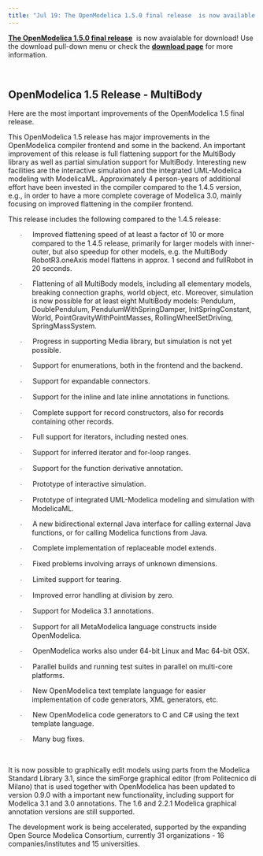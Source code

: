 ```yaml
---
title: "Jul 19: The OpenModelica 1.5.0 final release  is now available for download"
---
```

<p><strong><a href="https://www.openmodelica.org/index.php/download/download-windows">The OpenModelica 1.5.0 final release</a></strong>&nbsp; is now avaialable for download! Use the download pull-down menu or check the <strong><a href="https://www.openmodelica.org/index.php/download/download-windows">download page</a></strong> for more information.</p>
<p><!--[if gte mso 9]><xml>  <w:WordDocument>   <w:View>Normal</w:View>   <w:Zoom>0</w:Zoom>   <w:TrackMoves/>   <w:TrackFormatting/>   <w:HyphenationZone>21</w:HyphenationZone>   <w:PunctuationKerning/>   <w:ValidateAgainstSchemas/>   <w:SaveIfXMLInvalid>false</w:SaveIfXMLInvalid>   <w:IgnoreMixedContent>false</w:IgnoreMixedContent>   <w:AlwaysShowPlaceholderText>false</w:AlwaysShowPlaceholderText>   <w:DoNotPromoteQF/>   <w:LidThemeOther>SV</w:LidThemeOther>   <w:LidThemeAsian>X-NONE</w:LidThemeAsian>   <w:LidThemeComplexScript>X-NONE</w:LidThemeComplexScript>   <w:Compatibility>    <w:BreakWrappedTables/>    <w:SnapToGridInCell/>    <w:WrapTextWithPunct/>    <w:UseAsianBreakRules/>    <w:DontGrowAutofit/>    <w:SplitPgBreakAndParaMark/>    <w:DontVertAlignCellWithSp/>    <w:DontBreakConstrainedForcedTables/>    <w:DontVertAlignInTxbx/>    <w:Word11KerningPairs/>    <w:CachedColBalance/>   </w:Compatibility>   <w:DoNotOptimizeForBrowser/>   <m:mathPr>    <m:mathFont m:val="Cambria Math"/>    <m:brkBin m:val="before"/>    <m:brkBinSub m:val="&#45;-"/>    <m:smallFrac m:val="off"/>    <m:dispDef/>    <m:lMargin m:val="0"/>    <m:rMargin m:val="0"/>    <m:defJc m:val="centerGroup"/>    <m:wrapIndent m:val="1440"/>    <m:intLim m:val="subSup"/>    <m:naryLim m:val="undOvr"/>   </m:mathPr></w:WordDocument> </xml><![endif]--><!--[if gte mso 9]><xml>  <w:LatentStyles DefLockedState="false" DefUnhideWhenUsed="true"   DefSemiHidden="true" DefQFormat="false" DefPriority="99"   LatentStyleCount="267">   <w:LsdException Locked="false" Priority="0" SemiHidden="false"    UnhideWhenUsed="false" QFormat="true" Name="Normal"/>   <w:LsdException Locked="false" Priority="9" SemiHidden="false"    UnhideWhenUsed="false" QFormat="true" Name="heading 1"/>   <w:LsdException Locked="false" Priority="9" QFormat="true" Name="heading 2"/>   <w:LsdException Locked="false" Priority="9" QFormat="true" Name="heading 3"/>   <w:LsdException Locked="false" Priority="9" QFormat="true" Name="heading 4"/>   <w:LsdException Locked="false" Priority="9" QFormat="true" Name="heading 5"/>   <w:LsdException Locked="false" Priority="9" QFormat="true" Name="heading 6"/>   <w:LsdException Locked="false" Priority="9" QFormat="true" Name="heading 7"/>   <w:LsdException Locked="false" Priority="9" QFormat="true" Name="heading 8"/>   <w:LsdException Locked="false" Priority="9" QFormat="true" Name="heading 9"/>   <w:LsdException Locked="false" Priority="39" Name="toc 1"/>   <w:LsdException Locked="false" Priority="39" Name="toc 2"/>   <w:LsdException Locked="false" Priority="39" Name="toc 3"/>   <w:LsdException Locked="false" Priority="39" Name="toc 4"/>   <w:LsdException Locked="false" Priority="39" Name="toc 5"/>   <w:LsdException Locked="false" Priority="39" Name="toc 6"/>   <w:LsdException Locked="false" Priority="39" Name="toc 7"/>   <w:LsdException Locked="false" Priority="39" Name="toc 8"/>   <w:LsdException Locked="false" Priority="39" Name="toc 9"/>   <w:LsdException Locked="false" Priority="35" QFormat="true" Name="caption"/>   <w:LsdException Locked="false" Priority="10" SemiHidden="false"    UnhideWhenUsed="false" QFormat="true" Name="Title"/>   <w:LsdException Locked="false" Priority="1" Name="Default Paragraph Font"/>   <w:LsdException Locked="false" Priority="11" SemiHidden="false"    UnhideWhenUsed="false" QFormat="true" Name="Subtitle"/>   <w:LsdException Locked="false" Priority="22" SemiHidden="false"    UnhideWhenUsed="false" QFormat="true" Name="Strong"/>   <w:LsdException Locked="false" Priority="20" SemiHidden="false"    UnhideWhenUsed="false" QFormat="true" Name="Emphasis"/>   <w:LsdException Locked="false" Priority="59" SemiHidden="false"    UnhideWhenUsed="false" Name="Table Grid"/>   <w:LsdException Locked="false" UnhideWhenUsed="false" Name="Placeholder Text"/>   <w:LsdException Locked="false" Priority="1" SemiHidden="false"    UnhideWhenUsed="false" QFormat="true" Name="No Spacing"/>   <w:LsdException Locked="false" Priority="60" SemiHidden="false"    UnhideWhenUsed="false" Name="Light Shading"/>   <w:LsdException Locked="false" Priority="61" SemiHidden="false"    UnhideWhenUsed="false" Name="Light List"/>   <w:LsdException Locked="false" Priority="62" SemiHidden="false"    UnhideWhenUsed="false" Name="Light Grid"/>   <w:LsdException Locked="false" Priority="63" SemiHidden="false"    UnhideWhenUsed="false" Name="Medium Shading 1"/>   <w:LsdException Locked="false" Priority="64" SemiHidden="false"    UnhideWhenUsed="false" Name="Medium Shading 2"/>   <w:LsdException Locked="false" Priority="65" SemiHidden="false"    UnhideWhenUsed="false" Name="Medium List 1"/>   <w:LsdException Locked="false" Priority="66" SemiHidden="false"    UnhideWhenUsed="false" Name="Medium List 2"/>   <w:LsdException Locked="false" Priority="67" SemiHidden="false"    UnhideWhenUsed="false" Name="Medium Grid 1"/>   <w:LsdException Locked="false" Priority="68" SemiHidden="false"    UnhideWhenUsed="false" Name="Medium Grid 2"/>   <w:LsdException Locked="false" Priority="69" SemiHidden="false"    UnhideWhenUsed="false" Name="Medium Grid 3"/>   <w:LsdException Locked="false" Priority="70" SemiHidden="false"    UnhideWhenUsed="false" Name="Dark List"/>   <w:LsdException Locked="false" Priority="71" SemiHidden="false"    UnhideWhenUsed="false" Name="Colorful Shading"/>   <w:LsdException Locked="false" Priority="72" SemiHidden="false"    UnhideWhenUsed="false" Name="Colorful List"/>   <w:LsdException Locked="false" Priority="73" SemiHidden="false"    UnhideWhenUsed="false" Name="Colorful Grid"/>   <w:LsdException Locked="false" Priority="60" SemiHidden="false"    UnhideWhenUsed="false" Name="Light Shading Accent 1"/>   <w:LsdException Locked="false" Priority="61" SemiHidden="false"    UnhideWhenUsed="false" Name="Light List Accent 1"/>   <w:LsdException Locked="false" Priority="62" SemiHidden="false"    UnhideWhenUsed="false" Name="Light Grid Accent 1"/>   <w:LsdException Locked="false" Priority="63" SemiHidden="false"    UnhideWhenUsed="false" Name="Medium Shading 1 Accent 1"/>   <w:LsdException Locked="false" Priority="64" SemiHidden="false"    UnhideWhenUsed="false" Name="Medium Shading 2 Accent 1"/>   <w:LsdException Locked="false" Priority="65" SemiHidden="false"    UnhideWhenUsed="false" Name="Medium List 1 Accent 1"/>   <w:LsdException Locked="false" UnhideWhenUsed="false" Name="Revision"/>   <w:LsdException Locked="false" Priority="34" SemiHidden="false"    UnhideWhenUsed="false" QFormat="true" Name="List Paragraph"/>   <w:LsdException Locked="false" Priority="29" SemiHidden="false"    UnhideWhenUsed="false" QFormat="true" Name="Quote"/>   <w:LsdException Locked="false" Priority="30" SemiHidden="false"    UnhideWhenUsed="false" QFormat="true" Name="Intense Quote"/>   <w:LsdException Locked="false" Priority="66" SemiHidden="false"    UnhideWhenUsed="false" Name="Medium List 2 Accent 1"/>   <w:LsdException Locked="false" Priority="67" SemiHidden="false"    UnhideWhenUsed="false" Name="Medium Grid 1 Accent 1"/>   <w:LsdException Locked="false" Priority="68" SemiHidden="false"    UnhideWhenUsed="false" Name="Medium Grid 2 Accent 1"/>   <w:LsdException Locked="false" Priority="69" SemiHidden="false"    UnhideWhenUsed="false" Name="Medium Grid 3 Accent 1"/>   <w:LsdException Locked="false" Priority="70" SemiHidden="false"    UnhideWhenUsed="false" Name="Dark List Accent 1"/>   <w:LsdException Locked="false" Priority="71" SemiHidden="false"    UnhideWhenUsed="false" Name="Colorful Shading Accent 1"/>   <w:LsdException Locked="false" Priority="72" SemiHidden="false"    UnhideWhenUsed="false" Name="Colorful List Accent 1"/>   <w:LsdException Locked="false" Priority="73" SemiHidden="false"    UnhideWhenUsed="false" Name="Colorful Grid Accent 1"/>   <w:LsdException Locked="false" Priority="60" SemiHidden="false"    UnhideWhenUsed="false" Name="Light Shading Accent 2"/>   <w:LsdException Locked="false" Priority="61" SemiHidden="false"    UnhideWhenUsed="false" Name="Light List Accent 2"/>   <w:LsdException Locked="false" Priority="62" SemiHidden="false"    UnhideWhenUsed="false" Name="Light Grid Accent 2"/>   <w:LsdException Locked="false" Priority="63" SemiHidden="false"    UnhideWhenUsed="false" Name="Medium Shading 1 Accent 2"/>   <w:LsdException Locked="false" Priority="64" SemiHidden="false"    UnhideWhenUsed="false" Name="Medium Shading 2 Accent 2"/>   <w:LsdException Locked="false" Priority="65" SemiHidden="false"    UnhideWhenUsed="false" Name="Medium List 1 Accent 2"/>   <w:LsdException Locked="false" Priority="66" SemiHidden="false"    UnhideWhenUsed="false" Name="Medium List 2 Accent 2"/>   <w:LsdException Locked="false" Priority="67" SemiHidden="false"    UnhideWhenUsed="false" Name="Medium Grid 1 Accent 2"/>   <w:LsdException Locked="false" Priority="68" SemiHidden="false"    UnhideWhenUsed="false" Name="Medium Grid 2 Accent 2"/>   <w:LsdException Locked="false" Priority="69" SemiHidden="false"    UnhideWhenUsed="false" Name="Medium Grid 3 Accent 2"/>   <w:LsdException Locked="false" Priority="70" SemiHidden="false"    UnhideWhenUsed="false" Name="Dark List Accent 2"/>   <w:LsdException Locked="false" Priority="71" SemiHidden="false"    UnhideWhenUsed="false" Name="Colorful Shading Accent 2"/>   <w:LsdException Locked="false" Priority="72" SemiHidden="false"    UnhideWhenUsed="false" Name="Colorful List Accent 2"/>   <w:LsdException Locked="false" Priority="73" SemiHidden="false"    UnhideWhenUsed="false" Name="Colorful Grid Accent 2"/>   <w:LsdException Locked="false" Priority="60" SemiHidden="false"    UnhideWhenUsed="false" Name="Light Shading Accent 3"/>   <w:LsdException Locked="false" Priority="61" SemiHidden="false"    UnhideWhenUsed="false" Name="Light List Accent 3"/>   <w:LsdException Locked="false" Priority="62" SemiHidden="false"    UnhideWhenUsed="false" Name="Light Grid Accent 3"/>   <w:LsdException Locked="false" Priority="63" SemiHidden="false"    UnhideWhenUsed="false" Name="Medium Shading 1 Accent 3"/>   <w:LsdException Locked="false" Priority="64" SemiHidden="false"    UnhideWhenUsed="false" Name="Medium Shading 2 Accent 3"/>   <w:LsdException Locked="false" Priority="65" SemiHidden="false"    UnhideWhenUsed="false" Name="Medium List 1 Accent 3"/>   <w:LsdException Locked="false" Priority="66" SemiHidden="false"    UnhideWhenUsed="false" Name="Medium List 2 Accent 3"/>   <w:LsdException Locked="false" Priority="67" SemiHidden="false"    UnhideWhenUsed="false" Name="Medium Grid 1 Accent 3"/>   <w:LsdException Locked="false" Priority="68" SemiHidden="false"    UnhideWhenUsed="false" Name="Medium Grid 2 Accent 3"/>   <w:LsdException Locked="false" Priority="69" SemiHidden="false"    UnhideWhenUsed="false" Name="Medium Grid 3 Accent 3"/>   <w:LsdException Locked="false" Priority="70" SemiHidden="false"    UnhideWhenUsed="false" Name="Dark List Accent 3"/>   <w:LsdException Locked="false" Priority="71" SemiHidden="false"    UnhideWhenUsed="false" Name="Colorful Shading Accent 3"/>   <w:LsdException Locked="false" Priority="72" SemiHidden="false"    UnhideWhenUsed="false" Name="Colorful List Accent 3"/>   <w:LsdException Locked="false" Priority="73" SemiHidden="false"    UnhideWhenUsed="false" Name="Colorful Grid Accent 3"/>   <w:LsdException Locked="false" Priority="60" SemiHidden="false"    UnhideWhenUsed="false" Name="Light Shading Accent 4"/>   <w:LsdException Locked="false" Priority="61" SemiHidden="false"    UnhideWhenUsed="false" Name="Light List Accent 4"/>   <w:LsdException Locked="false" Priority="62" SemiHidden="false"    UnhideWhenUsed="false" Name="Light Grid Accent 4"/>   <w:LsdException Locked="false" Priority="63" SemiHidden="false"    UnhideWhenUsed="false" Name="Medium Shading 1 Accent 4"/>   <w:LsdException Locked="false" Priority="64" SemiHidden="false"    UnhideWhenUsed="false" Name="Medium Shading 2 Accent 4"/>   <w:LsdException Locked="false" Priority="65" SemiHidden="false"    UnhideWhenUsed="false" Name="Medium List 1 Accent 4"/>   <w:LsdException Locked="false" Priority="66" SemiHidden="false"    UnhideWhenUsed="false" Name="Medium List 2 Accent 4"/>   <w:LsdException Locked="false" Priority="67" SemiHidden="false"    UnhideWhenUsed="false" Name="Medium Grid 1 Accent 4"/>   <w:LsdException Locked="false" Priority="68" SemiHidden="false"    UnhideWhenUsed="false" Name="Medium Grid 2 Accent 4"/>   <w:LsdException Locked="false" Priority="69" SemiHidden="false"    UnhideWhenUsed="false" Name="Medium Grid 3 Accent 4"/>   <w:LsdException Locked="false" Priority="70" SemiHidden="false"    UnhideWhenUsed="false" Name="Dark List Accent 4"/>   <w:LsdException Locked="false" Priority="71" SemiHidden="false"    UnhideWhenUsed="false" Name="Colorful Shading Accent 4"/>   <w:LsdException Locked="false" Priority="72" SemiHidden="false"    UnhideWhenUsed="false" Name="Colorful List Accent 4"/>   <w:LsdException Locked="false" Priority="73" SemiHidden="false"    UnhideWhenUsed="false" Name="Colorful Grid Accent 4"/>   <w:LsdException Locked="false" Priority="60" SemiHidden="false"    UnhideWhenUsed="false" Name="Light Shading Accent 5"/>   <w:LsdException Locked="false" Priority="61" SemiHidden="false"    UnhideWhenUsed="false" Name="Light List Accent 5"/>   <w:LsdException Locked="false" Priority="62" SemiHidden="false"    UnhideWhenUsed="false" Name="Light Grid Accent 5"/>   <w:LsdException Locked="false" Priority="63" SemiHidden="false"    UnhideWhenUsed="false" Name="Medium Shading 1 Accent 5"/>   <w:LsdException Locked="false" Priority="64" SemiHidden="false"    UnhideWhenUsed="false" Name="Medium Shading 2 Accent 5"/>   <w:LsdException Locked="false" Priority="65" SemiHidden="false"    UnhideWhenUsed="false" Name="Medium List 1 Accent 5"/>   <w:LsdException Locked="false" Priority="66" SemiHidden="false"    UnhideWhenUsed="false" Name="Medium List 2 Accent 5"/>   <w:LsdException Locked="false" Priority="67" SemiHidden="false"    UnhideWhenUsed="false" Name="Medium Grid 1 Accent 5"/>   <w:LsdException Locked="false" Priority="68" SemiHidden="false"    UnhideWhenUsed="false" Name="Medium Grid 2 Accent 5"/>   <w:LsdException Locked="false" Priority="69" SemiHidden="false"    UnhideWhenUsed="false" Name="Medium Grid 3 Accent 5"/>   <w:LsdException Locked="false" Priority="70" SemiHidden="false"    UnhideWhenUsed="false" Name="Dark List Accent 5"/>   <w:LsdException Locked="false" Priority="71" SemiHidden="false"    UnhideWhenUsed="false" Name="Colorful Shading Accent 5"/>   <w:LsdException Locked="false" Priority="72" SemiHidden="false"    UnhideWhenUsed="false" Name="Colorful List Accent 5"/>   <w:LsdException Locked="false" Priority="73" SemiHidden="false"    UnhideWhenUsed="false" Name="Colorful Grid Accent 5"/>   <w:LsdException Locked="false" Priority="60" SemiHidden="false"    UnhideWhenUsed="false" Name="Light Shading Accent 6"/>   <w:LsdException Locked="false" Priority="61" SemiHidden="false"    UnhideWhenUsed="false" Name="Light List Accent 6"/>   <w:LsdException Locked="false" Priority="62" SemiHidden="false"    UnhideWhenUsed="false" Name="Light Grid Accent 6"/>   <w:LsdException Locked="false" Priority="63" SemiHidden="false"    UnhideWhenUsed="false" Name="Medium Shading 1 Accent 6"/>   <w:LsdException Locked="false" Priority="64" SemiHidden="false"    UnhideWhenUsed="false" Name="Medium Shading 2 Accent 6"/>   <w:LsdException Locked="false" Priority="65" SemiHidden="false"    UnhideWhenUsed="false" Name="Medium List 1 Accent 6"/>   <w:LsdException Locked="false" Priority="66" SemiHidden="false"    UnhideWhenUsed="false" Name="Medium List 2 Accent 6"/>   <w:LsdException Locked="false" Priority="67" SemiHidden="false"    UnhideWhenUsed="false" Name="Medium Grid 1 Accent 6"/>   <w:LsdException Locked="false" Priority="68" SemiHidden="false"    UnhideWhenUsed="false" Name="Medium Grid 2 Accent 6"/>   <w:LsdException Locked="false" Priority="69" SemiHidden="false"    UnhideWhenUsed="false" Name="Medium Grid 3 Accent 6"/>   <w:LsdException Locked="false" Priority="70" SemiHidden="false"    UnhideWhenUsed="false" Name="Dark List Accent 6"/>   <w:LsdException Locked="false" Priority="71" SemiHidden="false"    UnhideWhenUsed="false" Name="Colorful Shading Accent 6"/>   <w:LsdException Locked="false" Priority="72" SemiHidden="false"    UnhideWhenUsed="false" Name="Colorful List Accent 6"/>   <w:LsdException Locked="false" Priority="73" SemiHidden="false"    UnhideWhenUsed="false" Name="Colorful Grid Accent 6"/>   <w:LsdException Locked="false" Priority="19" SemiHidden="false"    UnhideWhenUsed="false" QFormat="true" Name="Subtle Emphasis"/>   <w:LsdException Locked="false" Priority="21" SemiHidden="false"    UnhideWhenUsed="false" QFormat="true" Name="Intense Emphasis"/>   <w:LsdException Locked="false" Priority="31" SemiHidden="false"    UnhideWhenUsed="false" QFormat="true" Name="Subtle Reference"/>   <w:LsdException Locked="false" Priority="32" SemiHidden="false"    UnhideWhenUsed="false" QFormat="true" Name="Intense Reference"/>   <w:LsdException Locked="false" Priority="33" SemiHidden="false"    UnhideWhenUsed="false" QFormat="true" Name="Book Title"/>   <w:LsdException Locked="false" Priority="37" Name="Bibliography"/>   <w:LsdException Locked="false" Priority="39" QFormat="true" Name="TOC Heading"/>  </w:LatentStyles> </xml><![endif]--> <!--  /* Font Definitions */  @font-face 	{font-family:"Cambria Math"; 	panose-1:2 4 5 3 5 4 6 3 2 4; 	mso-font-charset:1; 	mso-generic-font-family:roman; 	mso-font-format:other; 	mso-font-pitch:variable; 	mso-font-signature:0 0 0 0 0 0;} @font-face 	{font-family:Calibri; 	panose-1:2 15 5 2 2 2 4 3 2 4; 	mso-font-charset:0; 	mso-generic-font-family:swiss; 	mso-font-pitch:variable; 	mso-font-signature:-1610611985 1073750139 0 0 159 0;}  /* Style Definitions */  p.MsoNormal, li.MsoNormal, div.MsoNormal 	{mso-style-unhide:no; 	mso-style-qformat:yes; 	mso-style-parent:""; 	margin:0cm; 	margin-bottom:.0001pt; 	mso-pagination:widow-orphan; 	font-size:11.0pt; 	font-family:"Calibri","sans-serif"; 	mso-ascii-font-family:Calibri; 	mso-ascii-theme-font:minor-latin; 	mso-fareast-font-family:Calibri; 	mso-fareast-theme-font:minor-latin; 	mso-hansi-font-family:Calibri; 	mso-hansi-theme-font:minor-latin; 	mso-bidi-font-family:"Times New Roman"; 	mso-bidi-theme-font:minor-bidi; 	mso-fareast-language:EN-US;} .MsoChpDefault 	{mso-style-type:export-only; 	mso-default-props:yes; 	mso-ascii-font-family:Calibri; 	mso-ascii-theme-font:minor-latin; 	mso-fareast-font-family:Calibri; 	mso-fareast-theme-font:minor-latin; 	mso-hansi-font-family:Calibri; 	mso-hansi-theme-font:minor-latin; 	mso-bidi-font-family:"Times New Roman"; 	mso-bidi-theme-font:minor-bidi; 	mso-fareast-language:EN-US;} @page WordSection1 	{size:612.0pt 792.0pt; 	margin:70.85pt 70.85pt 70.85pt 70.85pt; 	mso-header-margin:36.0pt; 	mso-footer-margin:36.0pt; 	mso-paper-source:0;} div.WordSection1 	{page:WordSection1;} --> <!--[if gte mso 10]>  <![endif]--></p>
<p>&nbsp;</p>
<!-- //CONTENT -->
<h2>OpenModelica 1.5 Release - MultiBody</h2>
<p class="x_MsoNormal">Here are the most important improvements of the OpenModelica 1.5 final release.</p>
<p class="x_MsoBodyText">This OpenModelica 1.5 release has major improvements in the OpenModelica compiler frontend and some in the backend. An important improvement of this release is full flattening support for the MultiBody library as well as partial simulation support for MultiBody. Interesting new facilities are the interactive simulation and the integrated UML-Modelica modeling with ModelicaML. Approximately 4 person-years of additional effort have been invested in the compiler compared to the 1.4.5 version, e.g., in order to have a more complete coverage of Modelica 3.0, mainly focusing on improved flattening in the compiler frontend.</p>
<p class="x_MsoBodyText">This release includes the following compared to the 1.4.5 release:</p>
<p class="x_BulletItem" style="margin-left: 36pt; text-indent: -18pt;"><span style="font-size: 10pt; font-family: Symbol;"><span>·<span style="font: 7pt 'Times New Roman';">&nbsp;&nbsp;&nbsp;&nbsp;&nbsp;&nbsp;&nbsp;&nbsp; </span></span></span>Improved flattening speed of at least a factor of 10 or more compared to the 1.4.5 release, primarily for larger models with inner-outer, but also speedup for other models, e.g. the MultiBody RobotR3.oneAxis model flattens in approx. 1 second and fullRobot in 20 seconds.</p>
<p class="x_BulletItem" style="margin-left: 36pt; text-indent: -18pt;"><span style="font-size: 10pt; font-family: Symbol;"><span>·<span style="font: 7pt 'Times New Roman';">&nbsp;&nbsp;&nbsp;&nbsp;&nbsp;&nbsp;&nbsp;&nbsp; </span></span></span>Flattening of all MultiBody models, including all elementary models, breaking connection graphs, world object, etc. Moreover, simulation is now possible for at least eight MultiBody models: Pendulum, DoublePendulum, PendulumWithSpringDamper, InitSpringConstant, World, PointGravity­WithPointMasses, RollingWheelSetDriving, SpringMassSystem.</p>
<p class="x_BulletItem" style="margin-left: 36pt; text-indent: -18pt;"><span style="font-size: 10pt; font-family: Symbol;"><span>·<span style="font: 7pt 'Times New Roman';">&nbsp;&nbsp;&nbsp;&nbsp;&nbsp;&nbsp;&nbsp;&nbsp; </span></span></span>Progress in supporting Media library, but simulation is not yet possible.</p>
<p class="x_BulletItem" style="margin-left: 36pt; text-indent: -18pt;"><span style="font-size: 10pt; font-family: Symbol;"><span>·<span style="font: 7pt 'Times New Roman';">&nbsp;&nbsp;&nbsp;&nbsp;&nbsp;&nbsp;&nbsp;&nbsp; </span></span></span>Support for enumerations, both in the frontend and the backend.</p>
<p class="x_BulletItem" style="margin-left: 36pt; text-indent: -18pt;"><span style="font-size: 10pt; font-family: Symbol;"><span>·<span style="font: 7pt 'Times New Roman';">&nbsp;&nbsp;&nbsp;&nbsp;&nbsp;&nbsp;&nbsp;&nbsp; </span></span></span>Support for expandable connectors.</p>
<p class="x_BulletItem" style="margin-left: 36pt; text-indent: -18pt;"><span style="font-size: 10pt; font-family: Symbol;"><span>·<span style="font: 7pt 'Times New Roman';">&nbsp;&nbsp;&nbsp;&nbsp;&nbsp;&nbsp;&nbsp;&nbsp; </span></span></span>Support for the inline and late inline annotations in functions.</p>
<p class="x_BulletItem" style="margin-left: 36pt; text-indent: -18pt;"><span style="font-size: 10pt; font-family: Symbol;"><span>·<span style="font: 7pt 'Times New Roman';">&nbsp;&nbsp;&nbsp;&nbsp;&nbsp;&nbsp;&nbsp;&nbsp; </span></span></span>Complete support for record constructors, also for records containing other records.</p>
<p class="x_BulletItem" style="margin-left: 36pt; text-indent: -18pt;"><span style="font-size: 10pt; font-family: Symbol;"><span>·<span style="font: 7pt 'Times New Roman';">&nbsp;&nbsp;&nbsp;&nbsp;&nbsp;&nbsp;&nbsp;&nbsp; </span></span></span>Full support for iterators, including nested ones.</p>
<p class="x_BulletItem" style="margin-left: 36pt; text-indent: -18pt;"><span style="font-size: 10pt; font-family: Symbol;"><span>·<span style="font: 7pt 'Times New Roman';">&nbsp;&nbsp;&nbsp;&nbsp;&nbsp;&nbsp;&nbsp;&nbsp; </span></span></span>Support for inferred iterator and for-loop ranges.</p>
<p class="x_BulletItem" style="margin-left: 36pt; text-indent: -18pt;"><span style="font-size: 10pt; font-family: Symbol;"><span>·<span style="font: 7pt 'Times New Roman';">&nbsp;&nbsp;&nbsp;&nbsp;&nbsp;&nbsp;&nbsp;&nbsp; </span></span></span>Support for the function derivative annotation.</p>
<p class="x_BulletItem" style="margin-left: 36pt; text-indent: -18pt;"><span style="font-size: 10pt; font-family: Symbol;"><span>·<span style="font: 7pt 'Times New Roman';">&nbsp;&nbsp;&nbsp;&nbsp;&nbsp;&nbsp;&nbsp;&nbsp; </span></span></span>Prototype of interactive simulation.</p>
<p class="x_BulletItem" style="margin-left: 36pt; text-indent: -18pt;"><span style="font-size: 10pt; font-family: Symbol;"><span>·<span style="font: 7pt 'Times New Roman';">&nbsp;&nbsp;&nbsp;&nbsp;&nbsp;&nbsp;&nbsp;&nbsp; </span></span></span>Prototype of integrated UML-Modelica modeling and simulation with ModelicaML.</p>
<p class="x_BulletItem" style="margin-left: 36pt; text-indent: -18pt;"><span style="font-size: 10pt; font-family: Symbol;"><span>·<span style="font: 7pt 'Times New Roman';">&nbsp;&nbsp;&nbsp;&nbsp;&nbsp;&nbsp;&nbsp;&nbsp; </span></span></span>A new bidirectional external Java interface for calling external Java functions, or for calling Modelica functions from Java.</p>
<p class="x_BulletItem" style="margin-left: 36pt; text-indent: -18pt;"><span style="font-size: 10pt; font-family: Symbol;"><span>·<span style="font: 7pt 'Times New Roman';">&nbsp;&nbsp;&nbsp;&nbsp;&nbsp;&nbsp;&nbsp;&nbsp; </span></span></span>Complete implementation of replaceable model extends.</p>
<p class="x_BulletItem" style="margin-left: 36pt; text-indent: -18pt;"><span style="font-size: 10pt; font-family: Symbol;"><span>·<span style="font: 7pt 'Times New Roman';">&nbsp;&nbsp;&nbsp;&nbsp;&nbsp;&nbsp;&nbsp;&nbsp; </span></span></span>Fixed problems involving arrays of unknown dimensions.</p>
<p class="x_BulletItem" style="margin-left: 36pt; text-indent: -18pt;"><span style="font-size: 10pt; font-family: Symbol;"><span>·<span style="font: 7pt 'Times New Roman';">&nbsp;&nbsp;&nbsp;&nbsp;&nbsp;&nbsp;&nbsp;&nbsp; </span></span></span>Limited support for tearing.</p>
<p class="x_BulletItem" style="margin-left: 36pt; text-indent: -18pt;"><span style="font-size: 10pt; font-family: Symbol;"><span>·<span style="font: 7pt 'Times New Roman';">&nbsp;&nbsp;&nbsp;&nbsp;&nbsp;&nbsp;&nbsp;&nbsp; </span></span></span>Improved error handling at division by zero.&nbsp;&nbsp;&nbsp;&nbsp;&nbsp;&nbsp;&nbsp;&nbsp;</p>
<p class="x_BulletItem" style="margin-left: 36pt; text-indent: -18pt;"><span style="font-size: 10pt; font-family: Symbol;"><span>·<span style="font: 7pt 'Times New Roman';">&nbsp;&nbsp;&nbsp;&nbsp;&nbsp;&nbsp;&nbsp;&nbsp; </span></span></span>Support for Modelica 3.1 annotations.</p>
<p class="x_BulletItem" style="margin-left: 36pt; text-indent: -18pt;"><span style="font-size: 10pt; font-family: Symbol;"><span>·<span style="font: 7pt 'Times New Roman';">&nbsp;&nbsp;&nbsp;&nbsp;&nbsp;&nbsp;&nbsp;&nbsp; </span></span></span>Support for all MetaModelica language constructs inside OpenModelica.</p>
<p class="x_BulletItem" style="margin-left: 36pt; text-indent: -18pt;"><span style="font-size: 10pt; font-family: Symbol;"><span>·<span style="font: 7pt 'Times New Roman';">&nbsp;&nbsp;&nbsp;&nbsp;&nbsp;&nbsp;&nbsp;&nbsp; </span></span></span>OpenModelica works also under 64-bit Linux and Mac 64-bit OSX.</p>
<p class="x_BulletItem" style="margin-left: 36pt; text-indent: -18pt;"><span style="font-size: 10pt; font-family: Symbol;"><span>·<span style="font: 7pt 'Times New Roman';">&nbsp;&nbsp;&nbsp;&nbsp;&nbsp;&nbsp;&nbsp;&nbsp; </span></span></span>Parallel builds and running test suites in parallel on multi-core platforms.</p>
<p class="x_BulletItem" style="margin-left: 36pt; text-indent: -18pt;"><span style="font-size: 10pt; font-family: Symbol;"><span>·<span style="font: 7pt 'Times New Roman';">&nbsp;&nbsp;&nbsp;&nbsp;&nbsp;&nbsp;&nbsp;&nbsp; </span></span></span>New OpenModelica text template language for easier implementation of code generators, XML generators, etc.</p>
<p class="x_BulletItem" style="margin-left: 36pt; text-indent: -18pt;"><span style="font-size: 10pt; font-family: Symbol;"><span>·<span style="font: 7pt 'Times New Roman';">&nbsp;&nbsp;&nbsp;&nbsp;&nbsp;&nbsp;&nbsp;&nbsp; </span></span></span>New OpenModelica code generators to C and C# using the text template language.</p>
<p class="x_BulletItem" style="margin-left: 36pt; text-indent: -18pt;"><span style="font-size: 10pt; font-family: Symbol;"><span>·<span style="font: 7pt 'Times New Roman';">&nbsp;&nbsp;&nbsp;&nbsp;&nbsp;&nbsp;&nbsp;&nbsp; </span></span></span>Many bug fixes.</p>
<p class="x_MsoNormal">&nbsp;</p>
<p class="x_MsoNormal">It is now possible to graphically edit models using parts from the Modelica Standard Library 3.1, since the simForge graphical editor (from Politecnico di Milano) that is used together with OpenModelica has been updated to version 0.9.0 with a important new functionality, including support for Modelica 3.1 and 3.0 annotations. The 1.6 and 2.2.1 Modelica graphical annotation versions are still supported.</p>
<p>The development work is being accelerated, supported by the expanding Open Source Modelica Consortium, currently 31 organizations - 16 companies/institutes and 15 universities.</p>
<p>&nbsp;</p>